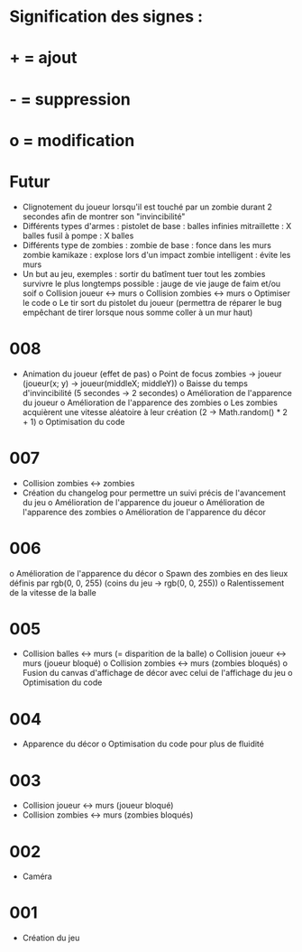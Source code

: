 # Signification des signes :
#   + = ajout
#   - = suppression
#   o = modification

Futur
=====
  + Clignotement du joueur lorsqu'il est touché par un zombie durant 2 secondes afin de montrer son "invincibilité"
  + Différents types d'armes :
      pistolet de base : balles infinies
      mitraillette : X balles 
      fusil à pompe : X balles
  + Différents type de zombies :
      zombie de base : fonce dans les murs
      zombie kamikaze : explose lors d'un impact
      zombie intelligent : évite les murs
  + Un but au jeu, exemples :
      sortir du batîment
      tuer tout les zombies
      survivre le plus longtemps possible :
        jauge de vie
        jauge de faim et/ou soif
  o Collision joueur <-> murs
  o Collision zombies <-> murs
  o Optimiser le code
  o Le tir sort du pistolet du joueur (permettra de réparer le bug empêchant de tirer lorsque nous somme coller à un mur haut)

008
===
  + Animation du joueur (effet de pas)
  o Point de focus zombies -> joueur (joueur(x; y) -> joueur(middleX; middleY))
  o Baisse du temps d'invincibilité (5 secondes -> 2 secondes)
  o Amélioration de l'apparence du joueur
  o Amélioration de l'apparence des zombies
  o Les zombies acquièrent une vitesse aléatoire à leur création (2 -> Math.random() * 2 + 1)
  o Optimisation du code

007
===
  + Collision zombies <-> zombies
  + Création du changelog pour permettre un suivi précis de l'avancement du jeu
  o Amélioration de l'apparence du joueur
  o Amélioration de l'apparence des zombies
  o Amélioration de l'apparence du décor

006
===
  o Amélioration de l'apparence du décor
  o Spawn des zombies en des lieux définis par rgb(0, 0, 255) (coins du jeu -> rgb(0, 0, 255))
  o Ralentissement de la vitesse de la balle

005
===
  + Collision balles <-> murs (= disparition de la balle)
  o Collision joueur <-> murs (joueur bloqué)
  o Collision zombies <-> murs (zombies bloqués)
  o Fusion du canvas d'affichage de décor avec celui de l'affichage du jeu
  o Optimisation du code

004
===
  + Apparence du décor
  o Optimisation du code pour plus de fluidité

003
===
  + Collision joueur <-> murs (joueur bloqué)
  + Collision zombies <-> murs (zombies bloqués)

002
===
  + Caméra

001
===
  + Création du jeu
